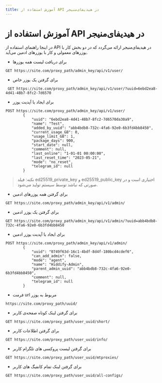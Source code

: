 ```yaml
---
title: آموزش استفاده از API در هیدیفای‌منیجر
---
```



# آموزش استفاده از API در هیدیفای‌منیجر

در اینجا راهنمای استفاده از API در هیدیفای‌منیجر ارائه می‌‌گردد که در دو بخش کار با یوزرهای معمولی و کار با یوزرهای ادمین می‌آید.

* برای دریافت لیست همه یوزرها
 ``` 
GET https://site.com/proxy_path/admin_key/api/v1/user/
``` 

* برای گرفتن یک یوزر خاص
``` 
 GET https://site.com/proxy_path/admin_key/api/v1/user/?uuid=6ebd2ea8-4d41-48b7-8fc2-7d6570
``` 

* برای ایجاد یا آپدیت یوزر

``` 
POST https://site.com/proxy_path/admin_key/api/v1/user/
        {
            "uuid": "6ebd2ea8-4d41-48b7-8fc2-7d6570da30a9",
            "name": "Test",
            "added_by_uuid": "abb4bdb8-732c-4fa6-92e0-6b3fd4bb8450",
            "current_usage_GB": 0,
            "usage_limit_GB": 1,
            "package_days": 900,
            "start_date": null,
            "comment": null,
            "last_online": "1-01-01 00:00:00",
            "last_reset_time": "2023-05-21",
            "mode": "no_reset",
            "telegram_id": null
        }
``` 
> نکته: فیلد ed25519_private_key و ed25519_public_key اختیاری است و در صورتی که نباشد توسط سیستم تولید می‌شود.

* برای گرفتن همه یوزرهای ادمین
``` 
GET https://site.com/proxy_path/admin_key/api/v1/admin/
``` 
* برای گرفتن  یک یوزر ادمین
``` 
GET https://site.com/proxy_path/admin_key/api/v1/admin/?uuid=abb4bdb8-732c-4fa6-92e0-6b3fd4bb8450
``` 
* برای ایجاد یا آپدیت یوزر ادمین
``` 
POST https://site.com/proxy_path/admin_key/api/v1/admin/
        {
            "uuid": "0749f63d-16c1-4bdf-8d4f-180bcd4cdef6",
            "can_add_admin": false,
            "mode": "agent",
            "name": "Hiddify-Admin",
            "parent_admin_uuid": "abb4bdb8-732c-4fa6-92e0-6b3fd4bb8450",
            "comment": null,
            "telegram_id": null
        }
``` 
* فرمت url مربوط به یوزر
``` 
https://site.com/proxy_path/uuid/
``` 
* برای گرفتن لینک کوتاه صفحه‌ی کاربر
```
GET https://site.com/proxy_path/user_uuid/short/
```
* برای گرفتن اطلاعات کاربر
```
GET https://site.com/proxy_path/user_uuid/info/
```
* برای گرفتن لیست پروکسی های تلگرام کاربر
```
GET https://site.com/proxy_path/user_uuid/mtproxies/
```
* برای گرفتن لینک تمام کانفیگ های کاربر
```
GET https://site.com/proxy_path/user_uuid/all-configs/
```
